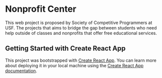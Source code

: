 # Nonprofit Center

This web project is proposed by Society of Competitive Programmers at USF. The projects that aims to bridge the gap between students who need help outside of classes and nonprofits that offer free educational services.

## Getting Started with Create React App

This project was bootstrapped with [Create React App](https://github.com/facebook/create-react-app).
You can learn more about deploying it in your local machine using the [Create React App documentation](https://facebook.github.io/create-react-app/docs/getting-started).
